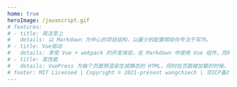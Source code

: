 ```yaml
---
home: true
heroImage: /javascript.gif
# features:
# - title: 简洁至上
#   details: 以 Markdown 为中心的项目结构，以最少的配置帮助你专注于写作。
# - title: Vue驱动
#   details: 享受 Vue + webpack 的开发体验，在 Markdown 中使用 Vue 组件，同时可以使用 Vue 来开发自定义主题。
# - title: 高性能
#   details: VuePress 为每个页面预渲染生成静态的 HTML，同时在页面被加载的时候，将作为 SPA 运行。
# footer: MIT Licensed | Copyright © 2021-present wangchiech | 京ICP备2021029582号
---
```

<template>
  <div class="record">
    MIT Licensed | Copyright © 2021-present wangchiech |
    <a href="http://beian.miit.gov.cn/" target="_blank">京ICP备2021029582号</a>
  </div>
</template>

<style>
  .record {
    position: absolute;
    bottom: 0;
    left: 0;
    width: 100%;
    height: 32px;
    line-height: 32px;
    font-size: 14px;
    color: #939393;
    text-align: center;
    background-color: #252525;
  }
  a {
    color: #939393;
  }
</style>